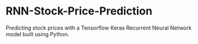 # RNN-Stock-Price-Prediction
Predicting stock prices with a Tensorflow Keras Recurrent Neural Network model built using Python.

<!--Can predict one day then append that day to data and predict the next day on that data and continue like that to predict multiple days into the future
-->
